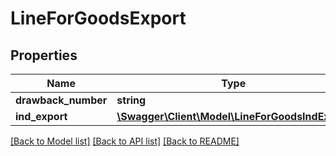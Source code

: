 # LineForGoodsExport

## Properties
Name | Type | Description | Notes
------------ | ------------- | ------------- | -------------
**drawback_number** | **string** |  | [optional] 
**ind_export** | [**\Swagger\Client\Model\LineForGoodsIndExport**](LineForGoodsIndExport.md) |  | [optional] 

[[Back to Model list]](../README.md#documentation-for-models) [[Back to API list]](../README.md#documentation-for-api-endpoints) [[Back to README]](../README.md)


